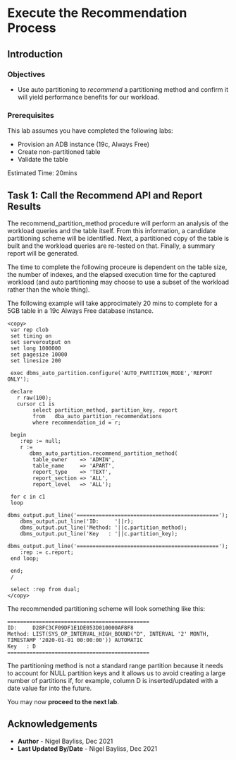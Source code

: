 # Execute the Recommendation Process

## Introduction
 
### Objectives
- Use auto partitioning to *recommend* a partitioning method and confirm it will  yield performance benefits for our workload.

### Prerequisites
This lab assumes you have completed the following labs:

- Provision an ADB instance (19c, Always Free)
- Create non-partitioned table
- Validate the table

Estimated Time: 20mins

## Task 1: Call the Recommend API and Report Results

The recommend\_partition\_method procedure will perform an analysis of the workload queries and the table itself. From this information, a candidate partitioning scheme will be identified. Next, a partitioned copy of the table is built and the workload queries are re-tested on that. Finally, a summary report will be generated.

The time to complete the following proceure is dependent on the table size, the number of indexes, and the elapsed execution time for the captured workload (and auto partitioning may choose to use a subset of the workload rather than the whole thing). 

The following example will take approcimately 20 mins to complete for a 5GB table in a 19c Always Free database instance.

    <copy>
     var rep clob
     set timing on
     set serveroutput on
     set long 1000000
     set pagesize 10000
     set linesize 200
 
     exec dbms_auto_partition.configure('AUTO_PARTITION_MODE','REPORT ONLY');
     
     declare
       r raw(100);
       cursor c1 is
            select partition_method, partition_key, report
            from   dba_auto_partition_recommendations
            where recommendation_id = r;

     begin
        :rep := null;
        r :=
           dbms_auto_partition.recommend_partition_method(
            table_owner    => 'ADMIN',
            table_name     => 'APART',
            report_type    => 'TEXT',
            report_section => 'ALL',
            report_level   => 'ALL');

     for c in c1
     loop
        dbms_output.put_line('=============================================');
        dbms_output.put_line('ID:     '||r);
        dbms_output.put_line('Method: '||c.partition_method);
        dbms_output.put_line('Key   : '||c.partition_key);
        dbms_output.put_line('=============================================');
        :rep := c.report;
     end loop;

     end;
     /

     select :rep from dual;
    </copy>

The recommended partitioning scheme will look something like this:

`````
=============================================
ID:     D28FC3CF09DF1E1DE053D010000AF8F8
Method: LIST(SYS_OP_INTERVAL_HIGH_BOUND("D", INTERVAL '2' MONTH, TIMESTAMP '2020-01-01 00:00:00')) AUTOMATIC 
Key   : D
=============================================
`````

The partitioning method is not a standard range partition because it needs to account for NULL partition keys and it allows us to avoid creating a large number of partitions if, for example, column D is inserted/updated with a date value far into the future.

You may now **proceed to the next lab**.

## Acknowledgements
* **Author** - Nigel Bayliss, Dec 2021 
* **Last Updated By/Date** - Nigel Bayliss, Dec 2021